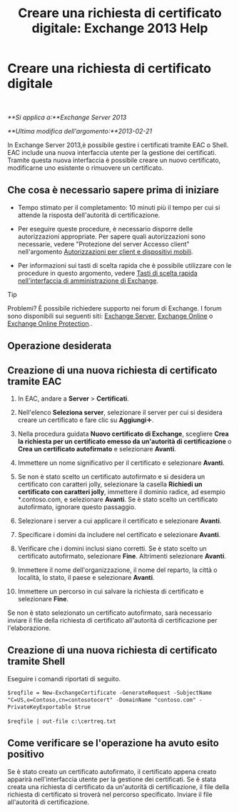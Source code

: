 ﻿---
title: 'Creare una richiesta di certificato digitale: Exchange 2013 Help'
TOCTitle: Creare una richiesta di certificato digitale
ms:assetid: efb00de7-070b-46bf-a2fc-00d07ae085c1
ms:mtpsurl: https://technet.microsoft.com/it-it/library/Bb125165(v=EXCHG.150)
ms:contentKeyID: 52063117
ms.date: 05/22/2018
mtps_version: v=EXCHG.150
ms.translationtype: MT
---

# Creare una richiesta di certificato digitale

 

_**Si applica a:**Exchange Server 2013_

_**Ultima modifica dell'argomento:**2013-02-21_

In Exchange Server 2013,è possibile gestire i certificati tramite EAC o Shell. EAC include una nuova interfaccia utente per la gestione dei certificati. Tramite questa nuova interfaccia è possibile creare un nuovo certificato, modificarne uno esistente o rimuovere un certificato.

## Che cosa è necessario sapere prima di iniziare

  - Tempo stimato per il completamento: 10 minuti più il tempo per cui si attende la risposta dell'autorità di certificazione.

  - Per eseguire queste procedure, è necessario disporre delle autorizzazioni appropriate. Per sapere quali autorizzazioni sono necessarie, vedere "Protezione del server Accesso client" nell'argomento [Autorizzazioni per client e dispositivi mobili](clients-and-mobile-devices-permissions-exchange-2013-help.md).

  - Per informazioni sui tasti di scelta rapida che è possibile utilizzare con le procedure in questo argomento, vedere [Tasti di scelta rapida nell'interfaccia di amministrazione di Exchange](keyboard-shortcuts-in-the-exchange-admin-center-exchange-online-protection-help.md).


> [!TIP]
> Problemi? È possibile richiedere supporto nei forum di Exchange. I forum sono disponibili sui seguenti siti: <A href="https://go.microsoft.com/fwlink/p/?linkid=60612">Exchange Server</A>, <A href="https://go.microsoft.com/fwlink/p/?linkid=267542">Exchange Online</A> o <A href="https://go.microsoft.com/fwlink/p/?linkid=285351">Exchange Online Protection</A>..



## Operazione desiderata

## Creazione di una nuova richiesta di certificato tramite EAC

1.  In EAC, andare a **Server** \> **Certificati**.

2.  Nell'elenco **Seleziona server**, selezionare il server per cui si desidera creare un certificato e fare clic su **Aggiungi**![Icona Aggiungi](images/JJ218640.c1e75329-d6d7-4073-a27d-498590bbb558(EXCHG.150).gif "Icona Aggiungi").

3.  Nella procedura guidata **Nuovo certificato di Exchange**, scegliere **Crea la richiesta per un certificato emesso da un'autorità di certificazione** o **Crea un certificato autofirmato** e selezionare **Avanti**.

4.  Immettere un nome significativo per il certificato e selezionare **Avanti**.

5.  Se non è stato scelto un certificato autofirmato e si desidera un certificato con caratteri jolly, selezionare la casella **Richiedi un certificato con caratteri jolly**, immettere il dominio radice, ad esempio \*.contoso.com, e selezionare **Avanti**. Se è stato scelto un certificato autofirmato, ignorare questo passaggio.

6.  Selezionare i server a cui applicare il certificato e selezionare **Avanti**.

7.  Specificare i domini da includere nel certificato e selezionare **Avanti**.

8.  Verificare che i domini inclusi siano corretti. Se è stato scelto un certificato autofirmato, selezionare **Fine**. Altrimenti selezionare **Avanti**.

9.  Immettere il nome dell'organizzazione, il nome del reparto, la città o località, lo stato, il paese e selezionare **Avanti**.

10. Immettere un percorso in cui salvare la richiesta di certificato e selezionare **Fine**.

Se non è stato selezionato un certificato autofirmato, sarà necessario inviare il file della richiesta di certificato all'autorità di certificazione per l'elaborazione.

## Creazione di una nuova richiesta di certificato tramite Shell

Eseguire i comandi riportati di seguito.

    $reqfile = New-ExchangeCertificate -GenerateRequest -SubjectName "C=US,o=Contoso,cn=contosotocert" -DomainName "contoso.com" -PrivateKeyExportable $true

    $reqfile | out-file c:\certreq.txt

## Come verificare se l'operazione ha avuto esito positivo

Se è stato creato un certificato autofirmato, il certificato appena creato apparirà nell'interfaccia utente per la gestione dei certificati. Se è stata creata una richiesta di certificato da un'autorità di certificazione, il file della richiesta di certificato si troverà nel percorso specificato. Inviare il file all'autorità di certificazione.


